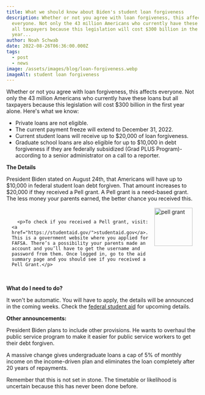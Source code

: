 ```yaml
---
title: What we should know about Biden's student loan forgiveness
description: Whether or not you agree with loan forgiveness, this affects
  everyone. Not only the 43 million Americans who currently have these loans but
  all taxpayers because this legislation will cost $300 billion in the first
  year...
author: Noah Schwab
date: 2022-08-26T06:36:00.000Z
tags:
  - post
  - news
image: /assets/images/blog/loan-forgiveness.webp
imageAlt: student loan forgiveness
---
```

Whether or not you agree with loan forgiveness, this affects everyone. Not only the 43 million Americans who currently have these loans but all taxpayers because this legislation will cost $300 billion in the first year alone. Here's what we know: 

* Private loans are not eligible.
* The current payment freeze will extend to December 31, 2022.
* Current student loans will receive up to $20,000 of loan forgiveness.
* Graduate school loans are also eligible for up to $10,000 in debt forgiveness if they are federally subsidized (Grad PLUS Program)- according to a senior administrator on a call to a reporter.

**The Details**

President Biden stated on August 24th, that Americans will have up to $10,000 in federal student loan debt forgiven. That amount increases to $20,000 if they received a Pell grant. A Pell grant is a need-based grant. The less money your parents earned, the better chance you received this.

<div class="container-pic-right">
   <img src="/assets/images/blog/pell-grant.png" alt="pell grant" height="100px">
   <div class="text-left">
      
      <p>To check if you received a Pell grant, visit: <a href="https://studentaid.gov/">studentaid.gov</a>. This is a government website where you applied for FAFSA. There’s a possibility your parents made an account and you’ll have to get the username and password from them. Once logged in, go to the aid summary page and you should see if you received a Pell Grant.</p>
   </div>
</div>

<style>
.container-pic-right {
   display: flex;
   flex-direction: row-reverse;
   margin: 1rem;
}

.text-left {
   margin: 1rem;
}

@media only screen and (max-width: 600px) {
   .container-pic-right {
      flex-direction: column;
   }

   .container-pic-right img {
      max-width: 100%; /* Make image full width on smaller screens */
   }

   .text-left {
      margin-left: 0; /* Remove left margin on smaller screens */
   }

</style>

**What do I need to do?**

It won't be automatic. You will have to apply, the details will be announced in the coming weeks. Check the <a href="https://studentaid.gov/">federal student aid</a> for upcoming details.

**Other announcements:**

President Biden plans to include other provisions. He wants to overhaul the public service program to make it easier for public service workers to get their debt forgiven. 

A massive change gives undergraduate loans a cap of 5% of monthly income on the income-driven plan and eliminates the loan completely after 20 years of repayments.

Remember that this is not set in stone. The timetable or likelihood is uncertain because this has never been done before.
